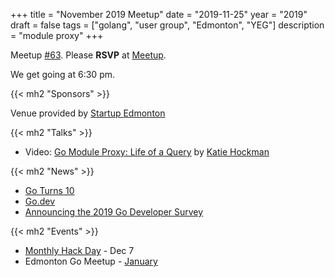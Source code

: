 +++
title = "November 2019 Meetup"
date = "2019-11-25"
year = "2019"
draft = false
tags = ["golang", "user group", "Edmonton", "YEG"]
description = "module proxy"
+++

Meetup [#63](https://github.com/edmontongo/presentations/issues/105). Please **RSVP** at [Meetup](https://www.meetup.com/startupedmonton/events/bclwwpyzpbhc/).

We get going at 6:30 pm.

{{< mh2 "Sponsors" >}}

Venue provided by [Startup Edmonton](https://www.startupedmonton.com/)

{{< mh2 "Talks" >}}

- Video: [Go Module Proxy: Life of a Query](https://www.youtube.com/watch?v=kqMxaO9d1NM) by [Katie Hockman](https://github.com/katiehockman)

{{< mh2 "News" >}}

- [Go Turns 10](https://blog.golang.org/10years)
- [Go.dev](https://blog.golang.org/go.dev)
- [Announcing the 2019 Go Developer Survey](https://blog.golang.org/survey2019)

{{< mh2 "Events" >}}

- [Monthly Hack Day](https://www.meetup.com/startupedmonton/events/zzmphryzqbkb/) - Dec 7
- Edmonton Go Meetup - [January](/meetup/2020-01/)
